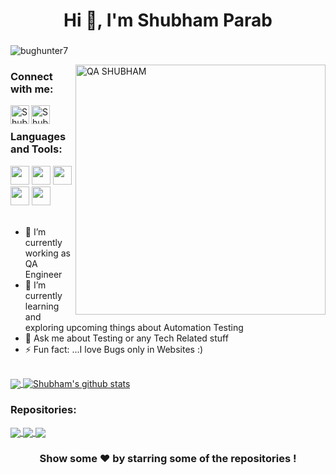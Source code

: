 <h1 align="center">Hi 👋, I'm Shubham Parab</h1>
<h3 align="center"></h3>
<p align="left"> <img src="https://komarev.com/ghpvc/?username=bughunter7&label=Views&color=blue&style=plastic" alt="bughunter7" /> </p>
<img src="/QA.gif" width="400px" alt="QA SHUBHAM" align="right">
<h3 align="left">Connect with me:</h3>
<a href="https://www.linkedin.com/in/shubham-parab-152a82147/">
  <img align="left" alt="Shubham's Linkdein" width="30px" src="https://cdn.jsdelivr.net/npm/simple-icons@v3/icons/linkedin.svg" />
</a>
<a href="https://github.com/bughunter7">
  <img align="left" alt="Shubham's Github" width="30px" src="https://cdn.jsdelivr.net/npm/simple-icons@v3/icons/github.svg" />
</a></br>
<h3 align="left">Languages and Tools:</h3>
<code><img height="30" src="https://cdn.vox-cdn.com/thumbor/_AobZZDt_RVStktVR7mUZpBkovc=/0x0:640x427/1200x800/filters:focal(0x0:640x427)/cdn.vox-cdn.com/assets/1087137/java_logo_640.jpg"></code>
<code><img height="30" src="https://www.selenium.dev/images/selenium_logo_square_green.png"></code>
<code><img height="30" src="https://blog.knoldus.com/wp-content/uploads/2020/04/Blog9_featureImage.png"></code>
<code><img height="30" src="https://huddle.eurostarsoftwaretesting.com/wp-content/uploads/2018/10/pm-logo-vert.png"></code>
<code><img height="30" src="https://miro.medium.com/max/3306/1*_wxvYQ3bmLZBk31PIZihfA.png"></code>
</br>
</br>


- 🔭 I’m currently working as QA Engineer
- 🌱 I’m currently learning and exploring upcoming things about Automation Testing 
- 💬 Ask me about Testing or any Tech Related stuff
- ⚡ Fun fact: ...I love Bugs only in Websites :)
</br>








<a href="https://github.com/bughunter7">
  <img align="center" src="https://github-readme-stats.vercel.app/api/top-langs/?username=bughunter7&theme=dark&hide_langs_below=1" />
</a>
<a href="https://github.com/bughunter7">
 <img align="center" src="https://github-readme-stats.vercel.app/api?username=bughunter7&show_icons=true&theme=dark&line_height=27" alt="Shubham's github stats"/>
</a>
<br>
<h3 align="left">Repositories:</h3>
<a href="https://github.com/bughunter7/CucumberFrameworkJunitDemo">
  <img align="center" src="https://github-readme-stats.vercel.app/api/pin/?username=bughunter7&repo=CucumberFrameworkJunitDemo&theme=dark" />

</a>
<a href="https://github.com/bughunter7/CucumberFrameworkTestngDemo">
  <img align="center" src="https://github-readme-stats.vercel.app/api/pin/?username=bughunter7&repo=CucumberFrameworkTestngDemo&theme=dark" />

</a>

<a href="https://github.com/bughunter7/API_Testing_Using_Postman">
  <img align="center" src="https://github-readme-stats.vercel.app/api/pin/?username=bughunter7&repo=API_Testing_Using_Postman&theme=dark" />

</a>

<div align="center">

### Show some ❤️ by starring some of the repositories !

</div>

